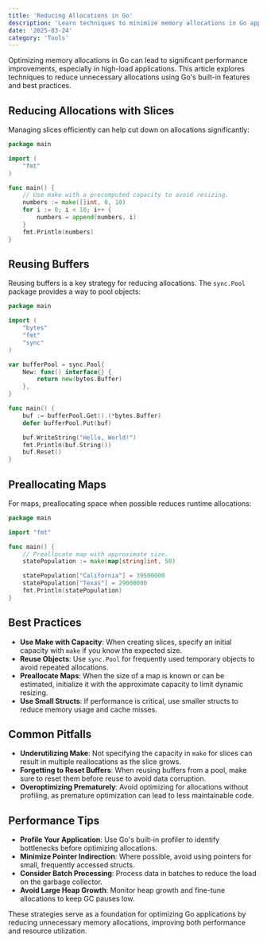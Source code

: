 ```yaml
---
title: 'Reducing Allocations in Go'
description: 'Learn techniques to minimize memory allocations in Go applications for improved performance.'
date: '2025-03-24'
category: 'Tools'
---
```


Optimizing memory allocations in Go can lead to significant performance improvements, especially in high-load applications. This article explores techniques to reduce unnecessary allocations using Go's built-in features and best practices.

## Reducing Allocations with Slices

Managing slices efficiently can help cut down on allocations significantly:

```go
package main

import (
	"fmt"
)

func main() {
	// Use make with a precomputed capacity to avoid resizing.
	numbers := make([]int, 0, 10)
	for i := 0; i < 10; i++ {
		numbers = append(numbers, i)
	}
	fmt.Println(numbers)
}
```

## Reusing Buffers

Reusing buffers is a key strategy for reducing allocations. The `sync.Pool` package provides a way to pool objects:

```go
package main

import (
	"bytes"
	"fmt"
	"sync"
)

var bufferPool = sync.Pool{
	New: func() interface{} {
		return new(bytes.Buffer)
	},
}

func main() {
	buf := bufferPool.Get().(*bytes.Buffer)
	defer bufferPool.Put(buf)

	buf.WriteString("Hello, World!")
	fmt.Println(buf.String())
	buf.Reset()
}
```

## Preallocating Maps

For maps, preallocating space when possible reduces runtime allocations:

```go
package main

import "fmt"

func main() {
	// Preallocate map with approximate size.
	statePopulation := make(map[string]int, 50)

	statePopulation["California"] = 39500000
	statePopulation["Texas"] = 29000000
	fmt.Println(statePopulation)
}
```

## Best Practices

- **Use Make with Capacity**: When creating slices, specify an initial capacity with `make` if you know the expected size.
- **Reuse Objects**: Use `sync.Pool` for frequently used temporary objects to avoid repeated allocations.
- **Preallocate Maps**: When the size of a map is known or can be estimated, initialize it with the approximate capacity to limit dynamic resizing.
- **Use Small Structs**: If performance is critical, use smaller structs to reduce memory usage and cache misses.

## Common Pitfalls

- **Underutilizing Make**: Not specifying the capacity in `make` for slices can result in multiple reallocations as the slice grows.
- **Forgetting to Reset Buffers**: When reusing buffers from a pool, make sure to reset them before reuse to avoid data corruption.
- **Overoptimizing Prematurely**: Avoid optimizing for allocations without profiling, as premature optimization can lead to less maintainable code.

## Performance Tips

- **Profile Your Application**: Use Go's built-in profiler to identify bottlenecks before optimizing allocations.
- **Minimize Pointer Indirection**: Where possible, avoid using pointers for small, frequently accessed structs.
- **Consider Batch Processing**: Process data in batches to reduce the load on the garbage collector.
- **Avoid Large Heap Growth**: Monitor heap growth and fine-tune allocations to keep GC pauses low.

These strategies serve as a foundation for optimizing Go applications by reducing unnecessary memory allocations, improving both performance and resource utilization.